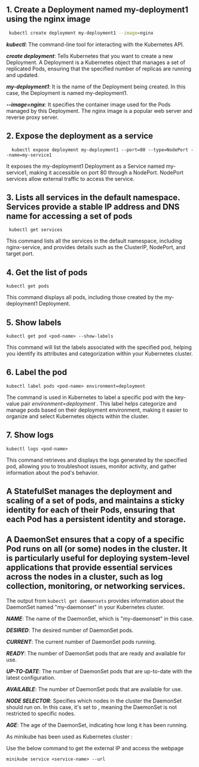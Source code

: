 ## 1. Create a Deployment named my-deployment1 using the nginx image
```bash
 kubectl create deployment my-deployment1 --image=nginx
```
 
__*kubectl*__: The command-line tool for interacting with the Kubernetes API.

__*create deployment*__: Tells Kubernetes that you want to create a new Deployment. A Deployment is a Kubernetes object that manages a set of replicated Pods, ensuring that the specified number of replicas are running and updated.

__*my-deployment1*__: It is the name of the Deployment being created. In this case, the Deployment is named my-deployment1.

__*--image=nginx*__: It specifies the container image used for the Pods managed by this Deployment. The nginx image is a popular web server and reverse proxy server. 




## 2. Expose the deployment as a service
```
  kubectl expose deployment my-deployment1 --port=80 --type=NodePort --name=my-service1
```
It exposes the my-deployment1 Deployment as a Service named my-service1, making it accessible on port 80 through a NodePort. NodePort services allow external traffic to access the service.

## 3. Lists all services in the default namespace. Services provide a stable IP address and DNS name for accessing a set of pods
```
 kubectl get services
```
This command lists all the services in the default namespace, including nginx-service, and provides details such as the ClusterIP, NodePort, and target port.



## 4. Get the list of pods
```
kubectl get pods
```
This command displays all pods, including those created by the my-deployment1 Deployment.


## 5. Show labels
 ```
kubectl get pod <pod-name> --show-labels
```
This command will list the labels associated with the specified pod, helping you identify its attributes and categorization within your Kubernetes cluster.


## 6. Label the pod
```
kubectl label pods <pod-name> environment=deployment
```
The command is used in Kubernetes to label a specific pod with the key-value pair *environment=deployment* . This label helps categorize and manage pods based on their deployment environment, making it easier to organize and select Kubernetes objects within the cluster.


 ## 7. Show logs
```
kubectl logs <pod-name>
```
This command retrieves and displays the logs generated by the specified pod, allowing you to troubleshoot issues, monitor activity, and gather information about the pod's behavior.


## A StatefulSet manages the deployment and scaling of a set of pods, and maintains a sticky identity for each of their Pods, ensuring that each Pod has a persistent identity and storage.

## A DaemonSet ensures that a copy of a specific Pod runs on all (or some) nodes in the cluster. It is particularly useful for deploying system-level applications that provide essential services across the nodes in a cluster, such as log collection, monitoring, or networking services.


The output from ```kubectl get daemonsets```  provides information about the DaemonSet named "my-daemonset" in your Kubernetes cluster.

__*NAME*__: The name of the DaemonSet, which is "my-daemonset" in this case.

__*DESIRED*__: The desired number of DaemonSet pods.

__*CURRENT*__: The current number of DaemonSet pods running. 

__*READY*__: The number of DaemonSet pods that are ready and available for use. 

__*UP-TO-DATE*__: The number of DaemonSet pods that are up-to-date with the latest configuration.

__*AVAILABLE*__: The number of DaemonSet pods that are available for use.

__*NODE SELECTOR*__: Specifies which nodes in the cluster the DaemonSet should run on. In this case, it's set to <none>, meaning the DaemonSet is not restricted to specific nodes.

__*AGE*__: The age of the DaemonSet, indicating how long it has been running.


As minikube has been used as Kubernetes cluster :

Use the below command to get the external IP and access the webpage
```
minikube service <service-name> --url
```

